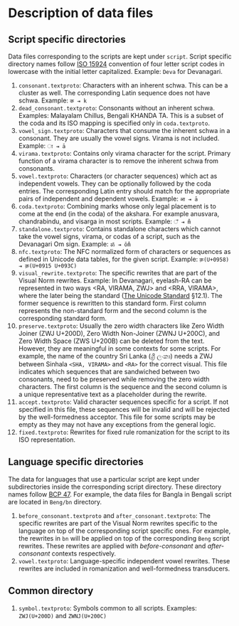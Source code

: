 # Description of data files

## Script specific directories

Data files corresponding to the scripts are kept under `script`. Script specific
directory names follow [ISO 15924](https://en.wikipedia.org/wiki/ISO_15924)
convention of four letter script codes in lowercase with the initial letter
capitalized. Example: `Deva` for Devanagari.

1.  `consonant.textproto`: Characters with an inherent schwa. This can be a
    cluster as well. The corresponding Latin sequence does not have schwa.
    Example: `क ⇥ k`
1.  `dead_consonant.textproto`: Consonants without an inherent schwa. Examples:
    Malayalam Chillus, Bengali KHANDA TA. This is a subset of the coda and its
    ISO mapping is specified only in `coda.textproto`.
1.  `vowel_sign.textproto`: Characters that consume the inherent schwa in a
    consonant. They are usually the vowel signs. Virama is not included.
    Example: `ा ⇥ ā`
1.  `virama.textproto`: Contains only virama character for the script. Primary
    function of a virama character is to remove the inherent schwa from
    consonants.
1.  `vowel.textproto`: Characters (or character sequences) which act as
    independent vowels. They can be optionally followed by the coda entries. The
    corresponding Latin entry should match for the appropriate pairs of
    independent and dependent vowels. Example: `आ ⇥ ā`
1.  `coda.textproto`: Combining marks whose only legal placement is to come at
    the end (in the coda) of the akshara. For example anusvara, chandrabindu,
    and visarga in most scripts. Example: `ँ ⇥ m̐`
1.  `standalone.textproto`: Contains standalone characters which cannot take the
    vowel signs, virama, or codas of a script, such as the Devanagari Om sign.
    Example: `ॐ ⇥ ōm̐`
1.  `nfc.textproto`: The NFC normalized form of characters or sequences as
    defined in Unicode data tables, for the given script. Example: `क़(U+0958) ⇥
    क़(U+0915 U+093C)`
1.  `visual_rewrite.textproto`: The specific rewrites that are part of the
    Visual Norm rewrites. Example: In Devanagari, eyelash-RA can be represented
    in two ways <RA, VIRAMA, ZWJ> and <RRA, VIRAMA>, where the later being the
    standard ([The Unicode Standard](http://www.unicode.org/versions/latest/)
    §12.1). The former sequence is rewritten to this standard form. First column
    represents the non-standard form and the second column is the corresponding
    standard form.
1.  `preserve.textproto`: Usually the zero width characters like Zero Width
    Joiner (ZWJ U+200D), Zero Width Non-Joiner (ZWNJ U+200C), and Zero Width
    Space (ZWS U+200B) can be deleted from the text. However, they are
    meaningful in some contexts for some scripts. For example, the name of the
    country Sri Lanka (ශ්‍රී ලංකා) needs a ZWJ between Sinhala `<SHA, VIRAMA>`
    and `<RA>` for the correct visual. This file indicates which sequences that
    are sandwiched between two consonants, need to be preserved while removing
    the zero width characters. The first column is the sequence and the second
    column is a unique representative text as a placeholder during the rewrite.
1.  `accept.textproto`: Valid character sequences specific for a script. If not
    specified in this file, these sequences will be invalid and will be rejected
    by the well-formedness acceptor. This file for some scripts may be empty as
    they may not have any exceptions from the general logic.
1.  `fixed.textproto`: Rewrites for fixed rule romanization for the script to
    its ISO representation.

## Language specific directories

The data for languages that use a particular script are kept under
subdirectories inside the corresponding script directory. These directory names
follow [BCP 47](https://tools.ietf.org/html/bcp47). For example, the data files
for Bangla in Bengali script are located in `Beng/bn` directory.

1.  `before_consonant.textproto` and `after_consonant.textproto`: The specific
    rewrites are part of the Visual Norm rewrites specific to the language on
    top of the corresponding script specific ones. For example, the rewrites in
    `bn` will be applied on top of the corresponding `Beng` script rewrites.
    These rewrites are applied with *before-consonant* and *after-consonant*
    contexts respectively.
1.  `vowel.textproto`: Language-specific independent vowel rewrites. These
    rewrites are included in romanization and well-formedness transducers.

## Common directory

1.  `symbol.textproto`: Symbols common to all scripts. Examples: `ZWJ(U+200D)`
    and `ZWNJ(U+200C)`
